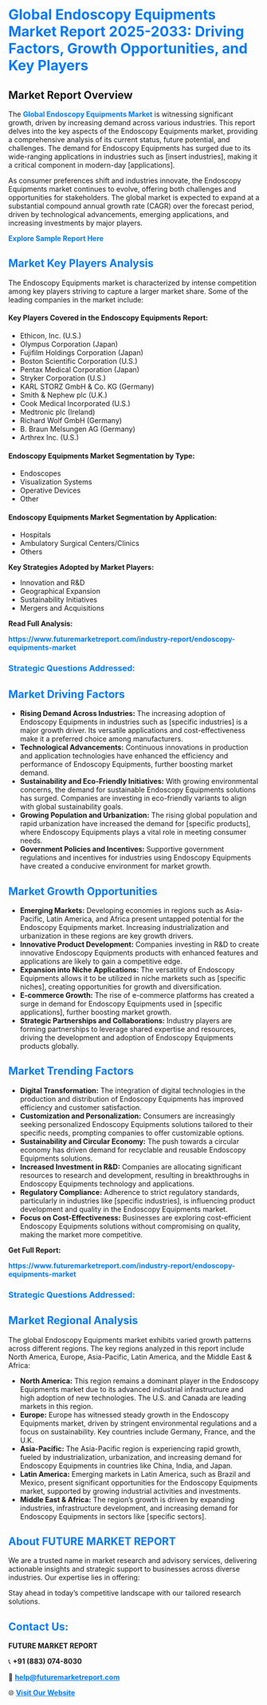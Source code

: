 <h1 style="color: #007BFF;">Global Endoscopy Equipments Market Report 2025-2033: Driving Factors, Growth Opportunities, and Key Players</h1>

<section id="overview">
<h2>Market Report Overview</h2>
<p>The <a href="https://www.futuremarketreport.com/industry-report/endoscopy-equipments-market" style="color: #007BFF; text-decoration: none;"><strong>Global Endoscopy Equipments Market</strong></a> is witnessing significant growth, driven by increasing demand across various industries. This report delves into the key aspects of the Endoscopy Equipments market, providing a comprehensive analysis of its current status, future potential, and challenges. The demand for Endoscopy Equipments has surged due to its wide-ranging applications in industries such as [insert industries], making it a critical component in modern-day [applications].</p>
<p>As consumer preferences shift and industries innovate, the Endoscopy Equipments market continues to evolve, offering both challenges and opportunities for stakeholders. The global market is expected to expand at a substantial compound annual growth rate (CAGR) over the forecast period, driven by technological advancements, emerging applications, and increasing investments by major players.</p>
</section>

<section id="overview">
<p><a href="https://www.futuremarketreport.com/request-sample/reportId=98674" style="color: #007BFF; text-decoration: none;"><strong>Explore Sample Report Here</strong></a></p>
</section>

<section id="key-players">
<h2 style="color: #007BFF;">Market Key Players Analysis</h2>
<p>The Endoscopy Equipments market is characterized by intense competition among key players striving to capture a larger market share. Some of the leading companies in the market include:</p>
<h4>Key Players Covered in the Endoscopy Equipments Report:</h4>
<ul><li>Ethicon, Inc. (U.S.)</li><li>Olympus Corporation (Japan)</li><li>Fujifilm Holdings Corporation (Japan)</li><li>Boston Scientific Corporation (U.S.)</li><li>Pentax Medical Corporation (Japan)</li><li>Stryker Corporation (U.S.)</li><li>KARL STORZ GmbH &amp; Co. KG (Germany)</li><li>Smith &amp; Nephew plc (U.K.)</li><li>Cook Medical Incorporated (U.S.)</li><li>Medtronic plc (Ireland)</li><li>Richard Wolf GmbH (Germany)</li><li>B. Braun Melsungen AG (Germany)</li><li>Arthrex Inc. (U.S.)</li></ul>
<h4>Endoscopy Equipments Market Segmentation by Type:</h4>
<ul><li>Endoscopes</li><li>Visualization Systems</li><li>Operative Devices</li><li>Other</li></ul>

<h4>Endoscopy Equipments Market Segmentation by Application:</h4>
<ul><li>Hospitals</li><li>Ambulatory Surgical Centers/Clinics</li><li>Others</li></ul>
<p><strong>Key Strategies Adopted by Market Players:</strong></p>
<ul>
<li>Innovation and R&D</li>
<li>Geographical Expansion</li>
<li>Sustainability Initiatives</li>
<li>Mergers and Acquisitions</li>
</ul>
</section>

<section>
<p><strong>Read Full Analysis: </strong></p><a href="https://www.futuremarketreport.com/industry-report/endoscopy-equipments-market" style="color: #007BFF; text-decoration: none;"><strong>https://www.futuremarketreport.com/industry-report/endoscopy-equipments-market</strong></a>
<h3 style="color: #007BFF;">Strategic Questions Addressed:</h3>
</section>

<section id="driving-factors">
<h2 style="color: #007BFF;">Market Driving Factors</h2>
<ul>
<li><strong>Rising Demand Across Industries:</strong> The increasing adoption of Endoscopy Equipments in industries such as [specific industries] is a major growth driver. Its versatile applications and cost-effectiveness make it a preferred choice among manufacturers.</li>
<li><strong>Technological Advancements:</strong> Continuous innovations in production and application technologies have enhanced the efficiency and performance of Endoscopy Equipments, further boosting market demand.</li>
<li><strong>Sustainability and Eco-Friendly Initiatives:</strong> With growing environmental concerns, the demand for sustainable Endoscopy Equipments solutions has surged. Companies are investing in eco-friendly variants to align with global sustainability goals.</li>
<li><strong>Growing Population and Urbanization:</strong> The rising global population and rapid urbanization have increased the demand for [specific products], where Endoscopy Equipments plays a vital role in meeting consumer needs.</li>
<li><strong>Government Policies and Incentives:</strong> Supportive government regulations and incentives for industries using Endoscopy Equipments have created a conducive environment for market growth.</li>
</ul>
</section>

<section id="growth-opportunities">
<h2 style="color: #007BFF;">Market Growth Opportunities</h2>
<ul>
<li><strong>Emerging Markets:</strong> Developing economies in regions such as Asia-Pacific, Latin America, and Africa present untapped potential for the Endoscopy Equipments market. Increasing industrialization and urbanization in these regions are key growth drivers.</li>
<li><strong>Innovative Product Development:</strong> Companies investing in R&D to create innovative Endoscopy Equipments products with enhanced features and applications are likely to gain a competitive edge.</li>
<li><strong>Expansion into Niche Applications:</strong> The versatility of Endoscopy Equipments allows it to be utilized in niche markets such as [specific niches], creating opportunities for growth and diversification.</li>
<li><strong>E-commerce Growth:</strong> The rise of e-commerce platforms has created a surge in demand for Endoscopy Equipments used in [specific applications], further boosting market growth.</li>
<li><strong>Strategic Partnerships and Collaborations:</strong> Industry players are forming partnerships to leverage shared expertise and resources, driving the development and adoption of Endoscopy Equipments products globally.</li>
</ul>
</section>

<section id="trending-factors">
<h2 style="color: #007BFF;">Market Trending Factors</h2>
<ul>
<li><strong>Digital Transformation:</strong> The integration of digital technologies in the production and distribution of Endoscopy Equipments has improved efficiency and customer satisfaction.</li>
<li><strong>Customization and Personalization:</strong> Consumers are increasingly seeking personalized Endoscopy Equipments solutions tailored to their specific needs, prompting companies to offer customizable options.</li>
<li><strong>Sustainability and Circular Economy:</strong> The push towards a circular economy has driven demand for recyclable and reusable Endoscopy Equipments solutions.</li>
<li><strong>Increased Investment in R&D:</strong> Companies are allocating significant resources to research and development, resulting in breakthroughs in Endoscopy Equipments technology and applications.</li>
<li><strong>Regulatory Compliance:</strong> Adherence to strict regulatory standards, particularly in industries like [specific industries], is influencing product development and quality in the Endoscopy Equipments market.</li>
<li><strong>Focus on Cost-Effectiveness:</strong> Businesses are exploring cost-efficient Endoscopy Equipments solutions without compromising on quality, making the market more competitive.</li>
</ul>
</section>

<section>
<p><strong>Get Full Report: </strong></p><a href="https://www.futuremarketreport.com/industry-report/endoscopy-equipments-market" style="color: #007BFF; text-decoration: none;"><strong>https://www.futuremarketreport.com/industry-report/endoscopy-equipments-market</strong></a>
<h3 style="color: #007BFF;">Strategic Questions Addressed:</h3>
</section>


<section id="regional-analysis">
<h2 style="color: #007BFF;">Market Regional Analysis</h2>
<p>The global Endoscopy Equipments market exhibits varied growth patterns across different regions. The key regions analyzed in this report include North America, Europe, Asia-Pacific, Latin America, and the Middle East & Africa:</p>
<ul>
<li><strong>North America:</strong> This region remains a dominant player in the Endoscopy Equipments market due to its advanced industrial infrastructure and high adoption of new technologies. The U.S. and Canada are leading markets in this region.</li>
<li><strong>Europe:</strong> Europe has witnessed steady growth in the Endoscopy Equipments market, driven by stringent environmental regulations and a focus on sustainability. Key countries include Germany, France, and the U.K.</li>
<li><strong>Asia-Pacific:</strong> The Asia-Pacific region is experiencing rapid growth, fueled by industrialization, urbanization, and increasing demand for Endoscopy Equipments in countries like China, India, and Japan.</li>
<li><strong>Latin America:</strong> Emerging markets in Latin America, such as Brazil and Mexico, present significant opportunities for the Endoscopy Equipments market, supported by growing industrial activities and investments.</li>
<li><strong>Middle East & Africa:</strong> The region’s growth is driven by expanding industries, infrastructure development, and increasing demand for Endoscopy Equipments in sectors like [specific sectors].</li>
</ul>
</section>

<footer>
<h2 style="color: #007BFF;">About FUTURE MARKET REPORT</h2>
<p>We are a trusted name in market research and advisory services, delivering actionable insights and strategic support to businesses across diverse industries. Our expertise lies in offering:</p>

<p>Stay ahead in today’s competitive landscape with our tailored research solutions.</p>

<h2 style="color: #007BFF;">Contact Us:</h2>
<p><strong>FUTURE MARKET REPORT</strong></p>
<p>📞 <strong>+91 (883) 074-8030</strong></p>
<p>📧 <strong><a href="mailto:help@futuremarketreport.com" style="color: #007BFF;">help@futuremarketreport.com</a></strong></p>
<p>🌐 <strong><a href="https://www.futuremarketreport.com/" style="color: #007BFF;">Visit Our Website</a></strong></p>
</footer>